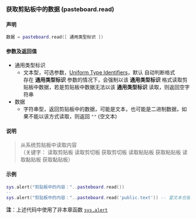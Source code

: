 ### 获取剪贴板中的数据 \(**pasteboard\.read**\)


#### 声明
```lua
数据 = pasteboard.read([ 通用类型标识 ])
```

  
#### 参数及返回值
- 通用类型标识
    - 文本型，可选参数，[Uniform Type Identifiers](https://developer.apple.com/library/ios/documentation/Miscellaneous/Reference/UTIRef/Articles/System-DeclaredUniformTypeIdentifiers.html)，默认 自动判断格式  
    存在 **通用类型标识** 参数的情况下，会强制以该 **通用类型标识** 格式读取剪贴板中数据，若是剪贴板中数据无法以该 **通用类型标识** 读取，则返回空字符串  
- 数据
    - 字符串型，返回剪贴板中的数据，可能是文本，也可能是二进制数据，如果不能以该方式读取，则返回 `""` (空文本) 


#### 说明
> 从系统剪贴板中读取内容  
> （关键字： 读取剪贴板 读取剪切板 获取剪切板 读取粘贴板 获取粘贴板 读取黏贴板 获取黏贴板）  

  
#### 示例  
```lua
sys.alert("剪贴板中的内容："..pasteboard.read())
--
sys.alert("剪贴板中的内容："..pasteboard.read('public.text')) -- 富文本也强行以文本方式读取剪贴板
```
**注**：上述代码中使用了非本章函数 [`sys.alert`](/Handbook/sys/sys.alert.md)

